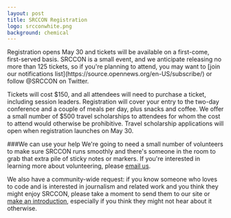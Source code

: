 ```yaml
---
layout: post
title: SRCCON Registration
logo: srcconwhite.png
background: chemical
---
```

<p class="bodybig">Registration opens May 30 and tickets will be available on a first-come, first-served basis. SRCCON is a small event, and we anticipate releasing no more than 125 tickets, so if you're planning to attend, you may want to  [join our notifications list](https://source.opennews.org/en-US/subscribe/) or follow @SRCCON on Twitter.</p>

Tickets will cost $150, and all attendees will need to purchase a ticket, including session leaders. Registration will cover your entry to the two-day conference and a couple of meals per day, plus snacks and coffee. We offer a small number of $500 travel scholarships to attendees for whom the cost to attend would otherwise be prohibitive. Travel scholarship applications will open when registration launches on May 30.

###We can use your help
We're going to need a small number of volunteers to make sure SRCCON runs smoothly and there's someone in the room to grab that extra pile of sticky notes or markers. If you're interested in learning more about volunteering, please [email us](mailto:source@mozillafoundation.org).

We also have a community-wide request: if you know someone who loves to code and is interested in journalism and related work and you think they might enjoy SRCCON, please take a moment to send them to our site or [make an introduction](mailto:source@mozillafoundation.org), especially if you think they might not hear about it otherwise.
